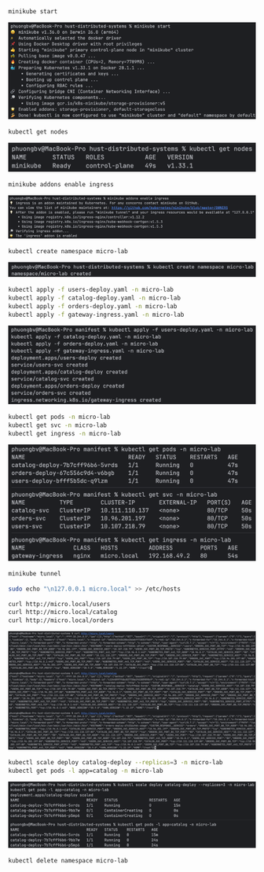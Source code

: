 ```sh
minikube start
```

![01-minikube-start.png](docs/images/01-minikube-start.png)

```sh
kubectl get nodes
```

![02-nodes.png](docs/images/02-nodes.png)

```sh
minikube addons enable ingress
```

![03-enable-ingress-addon.png](docs/images/03-enable-ingress-addon.png)

```sh
kubectl create namespace micro-lab
```

![04-create-namespace.png](docs/images/04-create-namespace.png)

```sh
kubectl apply -f users-deploy.yaml -n micro-lab
kubectl apply -f catalog-deploy.yaml -n micro-lab
kubectl apply -f orders-deploy.yaml -n micro-lab
kubectl apply -f gateway-ingress.yaml -n micro-lab
```

![05-deploy.png](docs/images/05-deploy.png)

```sh
kubectl get pods -n micro-lab
kubectl get svc -n micro-lab
kubectl get ingress -n micro-lab
```

![06-check.png](docs/images/06-check.png)

```sh
minikube tunnel
```

```sh
sudo echo "\n127.0.0.1 micro.local" >> /etc/hosts
```

```sh
curl http://micro.local/users
curl http://micro.local/catalog
curl http://micro.local/orders
```

![07-test.png](docs/images/07-test.png)

```sh
kubectl scale deploy catalog-deploy --replicas=3 -n micro-lab
kubectl get pods -l app=catalog -n micro-lab
```

![08-scale.png](docs/images/08-scale.png)

```sh
kubectl delete namespace micro-lab
```